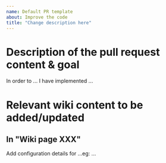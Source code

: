 ```yaml
---
name: Default PR template
about: Improve the code
title: "Change description here"
---
```


# Description of the pull request content & goal

In order to ... I have implemented ...

# Relevant wiki content to be added/updated

## In "Wiki page XXX"

Add configuration details for ...eg:
...
